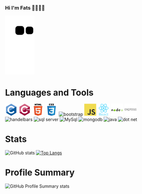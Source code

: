 ### Hi I'm Fats 🐱‍💻🐱‍💻
![snake svg](https://github.com/PhatNguyen2k2/PhatNguyen2k2/blob/output/github-contribution-grid-snake.svg)
# Languages and Tools
<p align="left"> <img src="https://raw.githubusercontent.com/devicons/devicon/master/icons/c/c-original.svg" alt="c" width="40" height="40"/>
<img src="https://raw.githubusercontent.com/devicons/devicon/master/icons/cplusplus/cplusplus-original.svg" alt="cplusplus" width="40" height="40"/>
<img src="https://raw.githubusercontent.com/devicons/devicon/master/icons/html5/html5-original-wordmark.svg" alt="html5" width="40" height="40"/>
<img src="https://raw.githubusercontent.com/devicons/devicon/master/icons/css3/css3-original-wordmark.svg" alt="css3" width="40" height="40"/> 
<img src="https://upload.wikimedia.org/wikipedia/commons/b/b2/Bootstrap_logo.svg" alt="bootstrap" width="45" height="40"/>
<img src="https://raw.githubusercontent.com/devicons/devicon/master/icons/javascript/javascript-original.svg" alt="javascript" width="40" height="40"/>
<img src="https://raw.githubusercontent.com/devicons/devicon/master/icons/react/react-original-wordmark.svg" alt="react" width="40" height="40"/>
<img src="https://raw.githubusercontent.com/devicons/devicon/master/icons/nodejs/nodejs-original-wordmark.svg" alt="nodejs" width="40" height="40"/>
<img src="https://raw.githubusercontent.com/devicons/devicon/master/icons/express/express-original-wordmark.svg" alt="express" width="40" height="40"/>
<img src="https://www.vectorlogo.zone/logos/handlebarsjs/handlebarsjs-icon.svg" alt="handelbars" width="40" height="40"/>
<img src="https://www.svgrepo.com/show/303229/microsoft-sql-server-logo.svg" alt="sql server" width="40" height="40"/>
<img src="https://www.vectorlogo.zone/logos/mysql/mysql-official.svg" alt="MySql" width="40" height="40"/>
<img src="https://www.svgrepo.com/show/303232/mongodb-logo.svg" alt="mongodb" width="40" height="40"/>
<img src="https://www.vectorlogo.zone/logos/java/java-icon.svg" alt="java" width="40" height="40"/>
<img src="https://www.vectorlogo.zone/logos/dotnet/dotnet-vertical.svg" alt="dot net" width="40" height="40"/>
</p>

# Stats
![GitHub stats](https://github-readme-stats.vercel.app/api?username=PhatNguyen2k2&theme=tokyonight&show_icons=true)
[![Top Langs](https://github-readme-stats.vercel.app/api/top-langs/?username=PhatNguyen2k2&layout=compact&theme=tokyonight)](https://github.com/PhatNguyen2k2/github-readme-stats)
# Profile Summary
![GitHub Profile Summary stats](https://github-profile-summary-cards.vercel.app/api/cards/profile-details?username=PhatNguyen2k2&theme=tokyonight&show_icons=true)
